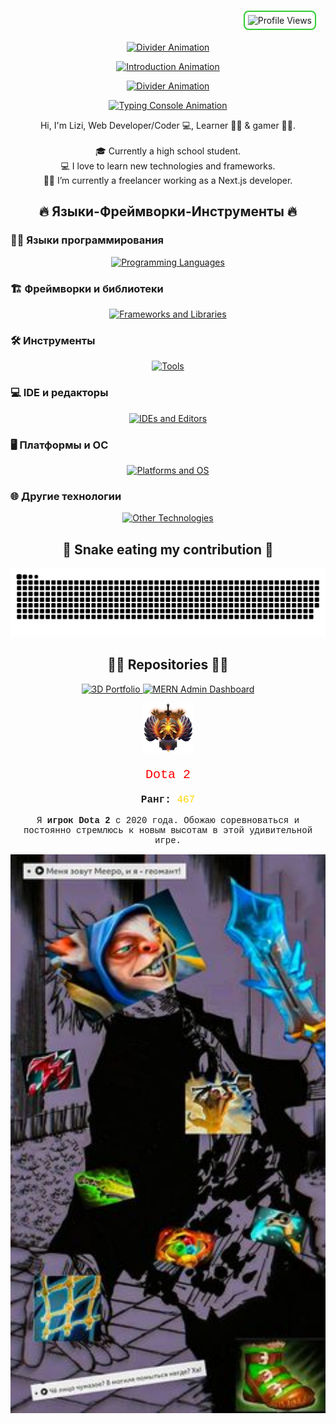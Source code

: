 <!-- Profile View Count Block -->
<div id="profile-views" align="right" style="margin: 10px; padding: 5px;">
  <img src="https://komarev.com/ghpvc/?username=sanidhyy" alt="Profile Views" 
       style="border: 2px solid #32CD32; border-radius: 8px; padding: 5px;" />
</div>



<!-- Divider Block -->
<p align="center">
  <a href="https://git.io/typing-svg">
    <img src="https://readme-typing-svg.herokuapp.com?font=Courier+New&color=%2300FF00&size=18&lines=+++++++++++++++++++++++++++++++++++++++++++++++++++++" alt="Divider Animation">
  </a>
</p>

<!-- Introduction Block -->
<p align="center">
  <a href="https://git.io/typing-svg">
    <img src="https://readme-typing-svg.herokuapp.com/?lines=Hi+There!+👋;+I'm+Lizi!;&center=true&size=30&color=%2300FF00" alt="Introduction Animation">
  </a>
</p>

<!-- Divider Block -->
<p align="center">
  <a href="https://git.io/typing-svg">
    <img src="https://readme-typing-svg.herokuapp.com?font=Courier+New&color=%2300FF00&size=18&lines=+++++++++++++++++++++++++++++++++++++++++++++++++++++" alt="Divider Animation">
  </a>
</p>

<!-- Animated Console Simulation Block -->
<p align="center">
  <a href="https://git.io/typing-svg">
    <img src="https://readme-typing-svg.herokuapp.com?font=Courier+New&color=%2300FF00&size=18&lines=%24+echo+%22Booting+up+system...%22;%24+ls+-l+/user/data/;%24+cat+/etc/motd" alt="Typing Console Animation">
  </a>
</p>


<!-- About Me Block -->
<div id="about-me" align="center">
  <p>
    Hi, I'm Lizi, Web Developer/Coder 💻, Learner 👨‍💻 & gamer 🦸‍♂️.
    <br /><br />
    🎓 Currently a high school student.<br />
    💻 I love to learn new technologies and frameworks.<br />
    🧑‍💼 I’m currently a freelancer working as a Next.js developer.<br />
  </p>
</div>

<!-- Skills Block -->
<h2 align="center">🔥 Языки-Фреймворки-Инструменты 🔥</h2>

<!-- Языки программирования -->
### 🧑‍💻 Языки программирования
<p align="center">
  <a href="https://skillicons.dev">
    <img src="https://skillicons.dev/icons?i=py,cpp,cs,js,ts" alt="Programming Languages" />
  </a>
</p>

<!-- Фреймворки и библиотеки -->
### 🏗️ Фреймворки и библиотеки
<p align="center">
  <a href="https://skillicons.dev">
    <img src="https://skillicons.dev/icons?i=django,flask,react,nuxtjs,vue,nextjs,tailwind,sass" alt="Frameworks and Libraries" />
  </a>
</p>

<!-- Инструменты -->
### 🛠️ Инструменты
<p align="center">
  <a href="https://skillicons.dev">
    <img src="https://skillicons.dev/icons?i=git,docker,nodejs,npm,postman,powershell,github,gitlab,prisma" alt="Tools" />
  </a>
</p>

<!-- IDE и редакторы -->
### 💻 IDE и редакторы
<p align="center">
  <a href="https://skillicons.dev">
    <img src="https://skillicons.dev/icons?i=webstorm,visualstudio" alt="IDEs and Editors" />
  </a>
</p>

<!-- Платформы и операционные системы -->
### 🖥️ Платформы и ОС
<p align="center">
  <a href="https://skillicons.dev">
    <img src="https://skillicons.dev/icons?i=linux,ubuntu,windows,arch" alt="Platforms and OS" />
  </a>
</p>

<!-- Другие технологии -->
### 🌐 Другие технологии
<p align="center">
  <a href="https://skillicons.dev">
    <img src="https://skillicons.dev/icons?i=discord,bash,vite," alt="Other Technologies" />
  </a>
</p>


<!-- Snake Graph Block -->
<div id="snake-graph" align="center">
  <h2>🐍 Snake eating my contribution 🐍</h2>
  <picture>
    <source media="(prefers-color-scheme: dark)" srcset="https://github.com/sanidhyy/sanidhyy/blob/output/github-contribution-grid-snake-dark.svg" />
    <source media="(prefers-color-scheme: light), (prefers-color-scheme: no-preference)" srcset="https://github.com/sanidhyy/sanidhyy/blob/output/github-contribution-grid-snake.svg" />
    <img src="https://github.com/sanidhyy/sanidhyy/blob/output/github-contribution-grid-snake.svg" alt="GitHub Snake" />
  </picture>
</div>

<!-- Repositories Block -->
<h2 align="center">👨‍💻 Repositories 👨‍💻</h2>
<div id="repositories" align="center">
  <!-- Repo 1 -->
  <a href="https://github.com/LMDtokyo/site" title="3D Portfolio">
    <picture>
      <source media="(prefers-color-scheme: dark)" srcset="https://github-readme-stats.vercel.app/api/pin/?username=sanidhyy&repo=3d-portfolio&theme=react&border_color=61dafb&border_radius=10" />
      <source media="(prefers-color-scheme: light), (prefers-color-scheme: no-preference)" srcset="https://github-readme-stats.vercel.app/api/pin/?username=sanidhyy&repo=3d-portfolio&theme=graywhite&border_radius=10" />
      <img src="https://github-readme-stats.vercel.app/api/pin/?username=sanidhyy&repo=3d-portfolio&theme=graywhite&border_radius=10" alt="3D Portfolio" height="115" />
    </picture>
  </a>
  
  <!-- Repo 2 -->
  <a href="https://github.com/LMDtokyo/TokyoHub" title="MERN Admin Dashboard">
    <picture>
      <source media="(prefers-color-scheme: dark)" srcset="https://github-readme-stats.vercel.app/api/pin/?username=sanidhyy&repo=mern-admin&theme=react&border_color=61dafb&border_radius=10" />
      <source media="(prefers-color-scheme: light), (prefers-color-scheme: no-preference)" srcset="https://github-readme-stats.vercel.app/api/pin/?username=sanidhyy&repo=mern-admin&theme=graywhite&border_radius=10" />
      <img src="https://github-readme-stats.vercel.app/api/pin/?username=sanidhyy&repo=mern-admin&theme=graywhite&border_radius=10" alt="MERN Admin Dashboard" height="115" />
    </picture>
  </a>
</div>

<!-- Dota 2 Player Block -->
<div id="dota-2-player" align="center">
  <!-- Dota Icon -->
  <p>
    <img src="https://github.com/LMDtokyo/LMDtokyo/blob/main/dota.png?raw=true" alt="Dota Image" width="80" height="80" />
  </p>

  <p style="font-family: 'Courier New', monospace; font-size: 20px; color: #FF0000;">
    Dota 2
  </p>

  <p style="font-family: 'Courier New', monospace; font-size: 16px;">
    <strong>Ранг:</strong> <span style="color: #FFD700;">467</span>
  </p>

  <p style="font-family: 'Courier New', monospace; font-size: 14px;">
    Я <strong>игрок Dota 2</strong> с 2020 года. Обожаю соревноваться и постоянно стремлюсь к новым высотам в этой удивительной игре.
  </p>

  <p>
    <img src="https://github.com/LMDtokyo/LMDtokyo/blob/main/meepo.jpg?raw=true" alt="Meepo Image" width="600" />
  </p>
</div>
